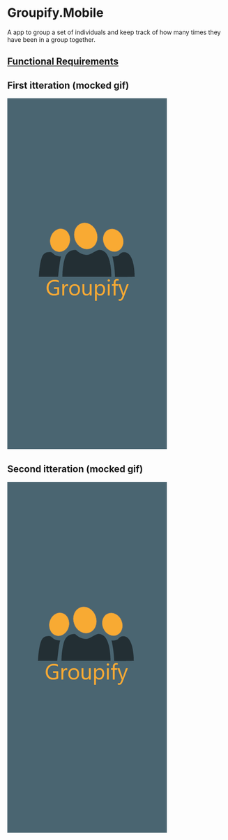 # Groupify.Mobile

A app to group a set of individuals and keep track of how many times they have been in a group together. 

## [Functional Requirements](https://github.com/haavamoa/Groupify.Mobile/issues/1) 

## First itteration (mocked gif)
![first](https://raw.githubusercontent.com/haavamoa/Groupify.Mobile/master/assets/gifs/firstItteration.gif) 

## Second itteration (mocked gif)
![second](https://raw.githubusercontent.com/haavamoa/Groupify.Mobile/master/assets/gifs/secondItteration.gif) 

